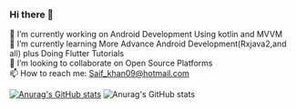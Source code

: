 ### Hi there 👋
🔭 I’m currently working on Android Development Using kotlin and MVVM</br>
🌱 I’m currently learning More Advance Android Development(Rxjava2,and all) plus Doing  Flutter Tutorials</br>
👯 I’m looking to collaborate on Open Source Platforms</br>
📫 How to reach me: Saif_khan09@hotmail.com

[![Anurag's GitHub stats](https://github-readme-stats.vercel.app/api?username=SaaifKhan)](https://github.com/SaaifKhan/github-readme-stats)
![Anurag's GitHub stats](https://github-readme-stats.vercel.app/api?username=anuraghazra&show_icons=true)





<!--
**SaaifKhan/saaifkhan** is a ✨ _special_ ✨ repository because its `README.md` (this file) appears on your GitHub profile.

Here are some ideas to get you started:

- 🔭 I’m currently working on Android Development Using kotlin and MVVM
- 🌱 I’m currently learning More Advance Android Development(Rxjava2,and all) plus Doing Some Flutter Tutorials
- 👯 I’m looking to collaborate on Open Source Platforms
- 🤔 I’m looking for help with ...
- 💬 Ask me about ...
- 📫 How to reach me: Saif_khan09@hotmail.com
- 😄 Pronouns: ...
- ⚡ Fun fact: ...
-->
